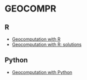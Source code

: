 # GEOCOMPR

## R

- [Geocomputation with R](https://geocompr.robinlovelace.net/)
- [Geocomputation with R: solutions](https://geocompr.github.io/solutions/)

## Python

- [Geocomputation with Python](https://geocompr.github.io/py/)
